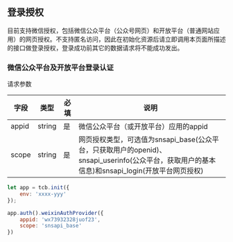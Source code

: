 ## 登录授权

目前支持微信授权，包括微信公众平台（公众号网页）和开放平台（普通网站应用）的网页授权。不支持匿名访问，因此在初始化资源后请立即调用本页面所描述的接口做登录授权，登录成功前其它的数据请求将不能成功发出。

### 微信公众平台及开放平台登录认证
请求参数

| 字段 | 类型 | 必填 | 说明
| --- | --- | --- | ---
| appid | string | 是 | 微信公众平台（或开放平台）应用的appid
| scope | string | 是 | 网页授权类型，可选值为snsapi_base(公众平台，只获取用户的openid)、snsapi_userinfo(公众平台，获取用户的基本信息)和snsapi_login(开放平台网页授权)

```javascript
let app = tcb.init({
    env: 'xxxx-yyy'
});

app.auth().weixinAuthProvider({
    appid: 'wx73932328juof23',
    scope: 'snsapi_base'
})
```
